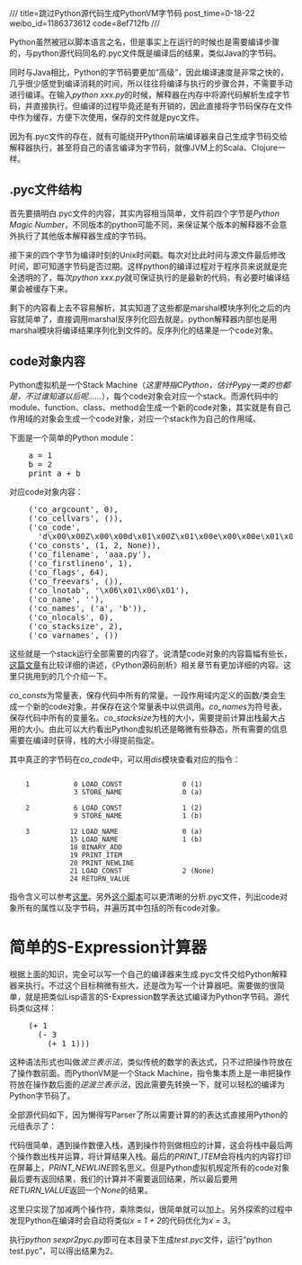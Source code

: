 ///
title=跳过Python源代码生成PythonVM字节码
post_time=0-18-22
weibo_id=1186373612
code=8ef712fb
///


Python虽然被冠以脚本语言之名，但是事实上在运行的时候也是需要编译步骤的，与python源代码同名的.pyc文件既是编译后的结果，类似Java的字节码。

同时与Java相比，Python的字节码要更加“高级”，因此编译速度是非常之快的，几乎很少感觉到编译消耗的时间，所以往往将编译与执行的步骤合并，不需要手动进行编译。在输入*python xxx.py*的时候，解释器在内存中将源代码解析生成字节码，并直接执行。但编译的过程毕竟还是有开销的，因此直接将字节码保存在文件中作为缓存，方便下次使用，保存的文件就是pyc文件。

因为有.pyc文件的存在，就有可能绕开Python前端编译器来自己生成字节码交给解释器执行，甚至将自己的语言编译为字节码，就像JVM上的Scala、Clojure一样。

## .pyc文件结构

首先要搞明白.pyc文件的内容，其实内容相当简单，文件前四个字节是*Python Magic Number*，不同版本的python可能不同，来保证某个版本的解释器不会意外执行了其他版本解释器生成的字节码。

接下来的四个字节为编译时刻的Unix时间戳。每次对比此时间与源文件最后修改时间，即可知道字节码是否过期。这样python的编译过程对于程序员来说就是完全透明的了，每次*python xxx.py*就可保证执行的是最新的代码，有必要时编译结果会被缓存下来。

剩下的内容看上去不容易解析，其实知道了这些都是marshal模块序列化之后的内容就简单了，直接调用marshal反序列化回去就是。python解释器内部也是用marshal模块将编译结果序列化到文件的。反序列化的结果是一个code对象。

## code对象内容

Python虚拟机是一个Stack Machine（*这里特指CPython，估计Pypy一类的也都是，不过谁知道以后呢……*），每个code对象会对应一个stack。而源代码中的module、function、class、method会生成一个新的code对象，其实就是有自己作用域的对象会生成一个code对象，对应一个stack作为自己的作用域。

下面是一个简单的Python module：

<pre>
    a = 1
    b = 2
    print a + b
</pre>   

对应code对象内容：

<pre>
    ('co_argcount', 0),
    ('co_cellvars', ()),
    ('co_code',
      'd\x00\x00Z\x00\x00d\x01\x00Z\x01\x00e\x00\x00e\x01\x00\x17GHd\x02\x00S'),
    ('co_consts', (1, 2, None)),
    ('co_filename', 'aaa.py'),
    ('co_firstlineno', 1),
    ('co_flags', 64),
    ('co_freevars', ()),
    ('co_lnotab', '\x06\x01\x06\x01'),
    ('co_name', '<module>'),
    ('co_names', ('a', 'b')),
    ('co_nlocals', 0),
    ('co_stacksize', 2),
    ('co_varnames', ())
</pre>

这些就是一个stack运行全部需要的内容了。说清楚code对象的内容篇幅有些长，[这篇文章](http://pycoders-weekly-chinese.readthedocs.org/en/latest/issue7/exploring-python-code-objects.html)有比较详细的讲述，《Python源码剖析》相关章节有更加详细的内容。这里只挑用到的几个介绍一下。

*co_consts*为常量表，保存代码中所有的常量。一段作用域内定义的函数/类会生成一个新的code对象，并保存在这个常量表中以供调用。*co_names*为符号表，保存代码中所有的变量名。*co_stacksize*为栈的大小，需要提前计算出栈最大占用的大小。由此可以大约看出Python虚拟机还是略微有些静态，所有需要的信息需要在编译时获得，栈的大小得提前指定。

其中真正的字节码在*co_code*中，可以用*dis*模块查看对应的指令：

<pre><code>
    1           0 LOAD_CONST               0 (1)
                3 STORE_NAME               0 (a)

    2           6 LOAD_CONST               1 (2)
                9 STORE_NAME               1 (b)

    3          12 LOAD_NAME                0 (a)
               15 LOAD_NAME                1 (b)
               18 BINARY_ADD
               19 PRINT_ITEM
               20 PRINT_NEWLINE
               21 LOAD_CONST               2 (None)
               24 RETURN_VALUE
</code></pre>

指令含义可以参考[这里](http://docs.python.org/2/library/dis.html#python-bytecode-instructions)。另外[这个脚本](https://gist.github.com/3951899)可以更清晰的分析.pyc文件，列出code对象所有的属性以及字节码，并遍历其中包括的所有code对象。

# 简单的S-Expression计算器

根据上面的知识，完全可以写一个自己的编译器来生成.pyc文件交给Python解释器来执行。不过这个目标稍微有些大，还是改为写一个计算器吧。需要做的很简单，就是把类似Lisp语言的S-Expression数学表达式编译为Python字节码。源代码类似这样：

<pre>
    (+ 1
      (- 3
        (+ 1 1)))
</pre>

这种语法形式也叫做*波兰表示法*，类似传统的数学的表达式，只不过把操作符放在了操作数前面。而PythonVM是一个Stack Machine，指令集本质上是一串把操作符放在操作数后面的*逆波兰表示法*，因此需要先转换一下，就可以轻松的编译为Python字节码了。

全部源代码如下，因为懒得写Parser了所以需要计算的的表达式直接用Python的元组表示了：

<script src="https://gist.github.com/3968518.js?file=sexpr2pyc.py"></script>

代码很简单，遇到操作数便入栈，遇到操作符则做相应的计算，这会将栈中最后两个操作数出栈并运算，将计算结果入栈。最后的*PRINT_ITEM*会将栈内的内容打印在屏幕上，*PRINT_NEWLINE*顾名思义。但是Python虚拟机规定所有的code对象最后要有返回结果，我们的计算并不需要返回结果，所以最后要用*RETURN_VALUE*返回一个*None*的结果。

这里只实现了加减两个操作符，乘除类似，很简单就可以加上。另外探索的过程中发现Python在编译时会自动将类似*x = 1 + 2*的代码优化为*x = 3*。

执行*python sexpr2pyc.py*即可在本目录下生成*test.pyc*文件，运行“python test.pyc”，可以得出结果为2。
